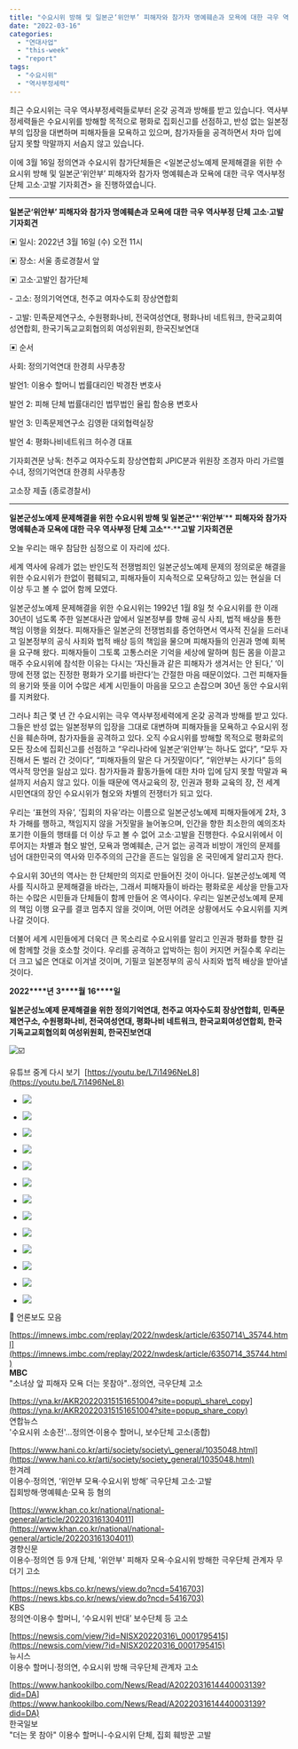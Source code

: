 ```yaml
---
title: "수요시위 방해 및 일본군‘위안부’ 피해자와 참가자 명예훼손과 모욕에 대한 극우 역사부정 단체 고소·고발 기자회견"
date: "2022-03-16"
categories: 
  - "연대사업"
  - "this-week"
  - "report"
tags: 
  - "수요시위"
  - "역사부정세력"
---
```


최근 수요시위는 극우 역사부정세력들로부터 온갖 공격과 방해를 받고 있습니다. 역사부정세력들은 수요시위를 방해할 목적으로 평화로 집회신고를 선점하고, 반성 없는 일본정부의 입장을 대변하며 피해자들을 모욕하고 있으며, 참가자들을 공격하면서 차마 입에 담지 못할 막말까지 서슴지 않고 있습니다.

이에 3월 16일 정의연과 수요시위 참가단체들은 <일본군성노예제 문제해결을 위한 수요시위 방해 및 일본군‘위안부’ 피해자와 참가자 명예훼손과 모욕에 대한 극우 역사부정 단체 고소·고발 기자회견> 을 진행하였습니다.

* * *

**일본군‘위안부’ 피해자와 참가자 명예훼손과 모욕에 대한** **극우 역사부정 단체 고소·고발 기자회견**

▣ 일시: 2022년 3월 16일 (수) 오전 11시

▣ 장소: 서울 종로경찰서 앞

▣ 고소‧고발인 참가단체

\- 고소: 정의기억연대, 천주교 여자수도회 장상연합회

\- 고발: 민족문제연구소, 수원평화나비, 전국여성연대, 평화나비 네트워크, 한국교회여성연합회, 한국기독교교회협의회 여성위원회, 한국진보연대

▣ 순서

사회: 정의기억연대 한경희 사무총장

  
발언1: 이용수 할머니 법률대리인 박경찬 변호사

발언 2: 피해 단체 법률대리인 법무법인 율립 함승용 변호사

발언 3: 민족문제연구소 김영환 대외협력실장

발언 4: 평화나비네트워크 허수경 대표

기자회견문 낭독: 천주교 여자수도회 장상연합회 JPIC분과 위원장 조경자 마리 가르멜 수녀, 정의기억연대 한경희 사무총장

고소장 제출 (종로경찰서)

* * *

**일본군성노예제 문제해결을 위한 수요시위 방해 및 일본군****‘****위안부****’** **피해자와 참가자 명예훼손과 모욕에 대한 극우 역사부정 단체 고소****·****고발 기자회견문**

오늘 우리는 매우 참담한 심정으로 이 자리에 섰다.

세계 역사에 유례가 없는 반인도적 전쟁범죄인 일본군성노예제 문제의 정의로운 해결을 위한 수요시위가 한없이 폄훼되고, 피해자들이 지속적으로 모욕당하고 있는 현실을 더 이상 두고 볼 수 없어 함께 모였다.

일본군성노예제 문제해결을 위한 수요시위는 1992년 1월 8일 첫 수요시위를 한 이래 30년이 넘도록 주한 일본대사관 앞에서 일본정부를 향해 공식 사죄, 법적 배상을 통한 책임 이행을 외쳤다. 피해자들은 일본군의 전쟁범죄를 증언하면서 역사적 진실을 드러내고 일본정부의 공식 사죄와 법적 배상 등의 책임을 물으며 피해자들의 인권과 명예 회복을 요구해 왔다. 피해자들이 그토록 고통스러운 기억을 세상에 말하며 힘든 몸을 이끌고 매주 수요시위에 참석한 이유는 다시는 ‘자신들과 같은 피해자가 생겨서는 안 된다,’ ‘이 땅에 전쟁 없는 진정한 평화가 오기를 바란다’는 간절한 마음 때문이었다. 그런 피해자들의 용기와 뜻을 이어 수많은 세계 시민들이 마음을 모으고 손잡으며 30년 동안 수요시위를 지켜왔다.

그러나 최근 몇 년 간 수요시위는 극우 역사부정세력에게 온갖 공격과 방해를 받고 있다. 그들은 반성 없는 일본정부의 입장을 그대로 대변하며 피해자들을 모욕하고 수요시위 정신을 훼손하며, 참가자들을 공격하고 있다. 오직 수요시위를 방해할 목적으로 평화로의 모든 장소에 집회신고를 선점하고 “우리나라에 일본군‘위안부’는 하나도 없다”, “모두 자진해서 돈 벌러 간 것이다”, “피해자들의 말은 다 거짓말이다”, “위안부는 사기다” 등의 역사적 망언을 일삼고 있다. 참가자들과 활동가들에 대한 차마 입에 담지 못할 막말과 욕설까지 서슴지 않고 있다. 이들 때문에 역사교육의 장, 인권과 평화 교육의 장, 전 세계 시민연대의 장인 수요시위가 혐오와 차별의 전쟁터가 되고 있다.

우리는 ‘표현의 자유’, ‘집회의 자유’라는 이름으로 일본군성노예제 피해자들에게 2차, 3차 가해를 행하고, 책임지지 않을 거짓말을 늘어놓으며, 인간을 향한 최소한의 예의조차 포기한 이들의 행태를 더 이상 두고 볼 수 없어 고소·고발을 진행한다. 수요시위에서 이루어지는 차별과 혐오 발언, 모욕과 명예훼손, 근거 없는 공격과 비방이 개인의 문제를 넘어 대한민국의 역사와 민주주의의 근간을 흔드는 일임을 온 국민에게 알리고자 한다.

수요시위 30년의 역사는 한 단체만의 의지로 만들어진 것이 아니다. 일본군성노예제 역사를 직시하고 문제해결을 바라는, 그래서 피해자들이 바라는 평화로운 세상을 만들고자 하는 수많은 시민들과 단체들이 함께 만들어 온 역사이다. 우리는 일본군성노예제 문제의 책임 이행 요구를 결코 멈추지 않을 것이며, 어떤 어려운 상황에서도 수요시위를 지켜나갈 것이다.

더불어 세계 시민들에게 더욱더 큰 목소리로 수요시위를 알리고 인권과 평화를 향한 길에 함께할 것을 호소할 것이다. 우리를 공격하고 압박하는 힘이 커지면 커질수록 우리는 더 크고 넓은 연대로 이겨낼 것이며, 기필코 일본정부의 공식 사죄와 법적 배상을 받아낼 것이다.

**2022****년** **3****월** **16****일**

**일본군성노예제 문제해결을 위한 정의기억연대, 천주교 여자수도회 장상연합회,** **민족문제연구소, 수원평화나비, 전국여성연대, 평화나비 네트워크, 한국교회여성연합회, 한국기독교교회협의회 여성위원회, 한국진보연대**

![☑️](https://s.w.org/images/core/emoji/13.0.1/svg/2611.svg)

유튜브 중계 다시 보기  [https://youtu.be/L7i1496NeL8](https://youtu.be/L7i1496NeL8)

- ![](https://womenandwar.net/kr/wp-content/uploads/2022/03/IMG_9755.jpg)
    
- ![](https://womenandwar.net/kr/wp-content/uploads/2022/03/IMG_9769.jpg)
    
- ![](https://womenandwar.net/kr/wp-content/uploads/2022/03/IMG_9776.jpg)
    
- ![](https://womenandwar.net/kr/wp-content/uploads/2022/03/IMG_9805.jpg)
    
- ![](https://womenandwar.net/kr/wp-content/uploads/2022/03/IMG_9810.jpg)
    
- ![](https://womenandwar.net/kr/wp-content/uploads/2022/03/IMG_9822.jpg)
    
- ![](https://womenandwar.net/kr/wp-content/uploads/2022/03/IMG_9826.jpg)
    
- ![](https://womenandwar.net/kr/wp-content/uploads/2022/03/IMG_9847.jpg)
    
- ![](https://womenandwar.net/kr/wp-content/uploads/2022/03/IMG_9856.jpg)
    
- ![](https://womenandwar.net/kr/wp-content/uploads/2022/03/IMG_9870.jpg)
    
- ![](https://womenandwar.net/kr/wp-content/uploads/2022/03/IMG_9875.jpg)
    
- ![](https://womenandwar.net/kr/wp-content/uploads/2022/03/IMG_9896.jpg)
    
- ![](https://womenandwar.net/kr/wp-content/uploads/2022/03/IMG_9898.jpg)
    

🔔 언론보도 모음

[https://imnews.imbc.com/replay/2022/nwdesk/article/6350714\_35744.html](https://imnews.imbc.com/replay/2022/nwdesk/article/6350714_35744.html)  
**MBC**  
"소녀상 앞 피해자 모욕 더는 못참아"‥정의연, 극우단체 고소

[https://yna.kr/AKR20220315151651004?site=popup\_share\_copy](https://yna.kr/AKR20220315151651004?site=popup_share_copy)  
연합뉴스  
'수요시위 소송전'…정의연·이용수 할머니, 보수단체 고소(종합)

[https://www.hani.co.kr/arti/society/society\_general/1035048.html](https://www.hani.co.kr/arti/society/society_general/1035048.html)  
한겨레  
이용수·정의연, ‘위안부 모욕·수요시위 방해’ 극우단체 고소·고발  
집회방해·명예훼손·모욕 등 혐의

[https://www.khan.co.kr/national/national-general/article/202203161304011](https://www.khan.co.kr/national/national-general/article/202203161304011)  
경향신문  
이용수·정의연 등 9개 단체, '위안부' 피해자 모욕·수요시위 방해한 극우단체 관계자 무더기 고소

[https://news.kbs.co.kr/news/view.do?ncd=5416703](https://news.kbs.co.kr/news/view.do?ncd=5416703)  
KBS  
정의연·이용수 할머니, ‘수요시위 반대’ 보수단체 등 고소

[https://newsis.com/view/?id=NISX20220316\_0001795415](https://newsis.com/view/?id=NISX20220316_0001795415)  
뉴시스  
이용수 할머니·정의연, 수요시위 방해 극우단체 관계자 고소

[https://www.hankookilbo.com/News/Read/A2022031614440003139?did=DA](https://www.hankookilbo.com/News/Read/A2022031614440003139?did=DA)  
한국일보  
"더는 못 참아" 이용수 할머니-수요시위 단체, 집회 훼방꾼 고발
